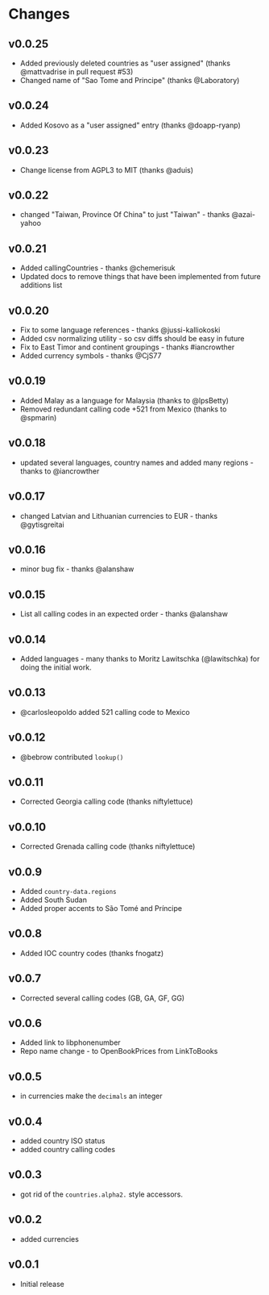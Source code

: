 # Changes

## v0.0.25

  * Added previously deleted countries as "user assigned" (thanks @mattvadrise in pull request #53)
  * Changed name of "Sao Tome and Principe" (thanks @Laboratory)

## v0.0.24

  * Added Kosovo as a "user assigned" entry (thanks @doapp-ryanp)

## v0.0.23

  * Change license from AGPL3 to MIT (thanks @aduis)

## v0.0.22

  * changed "Taiwan, Province Of China" to just "Taiwan" - thanks @azai-yahoo

## v0.0.21

  * Added callingCountries - thanks @chemerisuk
  * Updated docs to remove things that have been implemented from future additions list

## v0.0.20

  * Fix to some language references - thanks @jussi-kalliokoski
  * Added csv normalizing utility - so csv diffs should be easy in future
  * Fix to East Timor and continent groupings - thanks #iancrowther
  * Added currency symbols - thanks @CjS77

## v0.0.19

  * Added Malay as a language for Malaysia (thanks to @lpsBetty)
  * Removed redundant calling code +521 from Mexico (thanks to @spmarin)

## v0.0.18

  * updated several languages, country names and added many regions - thanks to @iancrowther

## v0.0.17

  * changed Latvian and Lithuanian currencies to EUR - thanks @gytisgreitai

## v0.0.16

  * minor bug fix - thanks @alanshaw

## v0.0.15

  * List all calling codes in an expected order - thanks @alanshaw

## v0.0.14

  * Added languages - many thanks to Moritz Lawitschka (@lawitschka) for doing the initial work.

## v0.0.13

  * @carlosleopoldo added 521 calling code to Mexico

## v0.0.12

  * @bebrow contributed `lookup()`

## v0.0.11

  * Corrected Georgia calling code (thanks niftylettuce)

## v0.0.10

  * Corrected Grenada calling code (thanks niftylettuce)

## v0.0.9

  * Added `country-data.regions`
  * Added South Sudan
  * Added proper accents to São Tomé and Príncipe

## v0.0.8

  * Added IOC country codes (thanks fnogatz)

## v0.0.7

  * Corrected several calling codes (GB, GA, GF, GG)

## v0.0.6

  * Added link to libphonenumber
  * Repo name change - to OpenBookPrices from LinkToBooks

## v0.0.5

  * in currencies make the `decimals` an integer

## v0.0.4

  * added country ISO status
  * added country calling codes

## v0.0.3

  * got rid of the `countries.alpha2.` style accessors.

## v0.0.2

  * added currencies

## v0.0.1

  * Initial release
